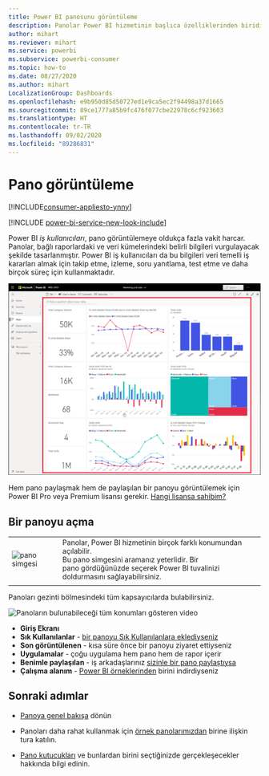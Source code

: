 ```yaml
---
title: Power BI panosunu görüntüleme
description: Panolar Power BI hizmetinin başlıca özelliklerinden biridir; panoya açmayı ve görüntülemeyi öğrenin.
author: mihart
ms.reviewer: mihart
ms.service: powerbi
ms.subservice: powerbi-consumer
ms.topic: how-to
ms.date: 08/27/2020
ms.author: mihart
LocalizationGroup: Dashboards
ms.openlocfilehash: e9b950d85d50727ed1e9ca5ec2f94498a37d1665
ms.sourcegitcommit: 89ce1777a85b9fc476f077cbe22978c6cf923603
ms.translationtype: HT
ms.contentlocale: tr-TR
ms.lasthandoff: 09/02/2020
ms.locfileid: "89286831"
---
```

# <a name="view-a-dashboard"></a>Pano görüntüleme

[!INCLUDE[consumer-appliesto-ynny](../includes/consumer-appliesto-ynny.md)]

[!INCLUDE [power-bi-service-new-look-include](../includes/power-bi-service-new-look-include.md)]

Power BI *iş kullanıcıları*, pano görüntülemeye oldukça fazla vakit harcar. Panolar, bağlı raporlardaki ve veri kümelerindeki belirli bilgileri vurgulayacak şekilde tasarlanmıştır. Power BI iş kullanıcıları da bu bilgileri veri temelli iş kararları almak için takip etme, izleme, soru yanıtlama, test etme ve daha birçok süreç için kullanmaktadır.

![pano](media/end-user-dashboard-open/power-bi-new-dashboard.png)


Hem pano paylaşmak hem de paylaşılan bir panoyu görüntülemek için Power BI Pro veya Premium lisansı gerekir. [Hangi lisansa sahibim?](end-user-license.md) 

## <a name="open-a-dashboard"></a>Bir panoyu açma



|              |         |
|------------|--------------------------------|
|![pano simgesi](media/end-user-dashboard-open/power-bi-dashboard-icon.png)      |Panolar, Power BI hizmetinin birçok farklı konumundan açılabilir. <br> Bu pano simgesini aramanız yeterlidir. Bir <br>pano gördüğünüzde seçerek Power BI tuvalinizi doldurmasını sağlayabilirsiniz. |
|                    |          |



Panoları gezinti bölmesindeki tüm kapsayıcılarda bulabilirsiniz. 

![Panoların bulunabileceği tüm konumları gösteren video](media/end-user-dashboard-open/power-bi-open-dashboards.gif)

- **Giriş Ekranı** 
- **Sık Kullanılanlar** - [bir panoyu Sık Kullanılanlara eklediyseniz](end-user-favorite.md)
- **Son görüntülenen** - kısa süre önce bir panoyu ziyaret ettiyseniz
- **Uygulamalar** - çoğu uygulama hem pano hem de rapor içerir
- **Benimle paylaşılan** - iş arkadaşlarınız [sizinle bir pano paylaştıysa](end-user-shared-with-me.md)
- **Çalışma alanım** - [Power BI örneklerinden](../create-reports/sample-datasets.md) birini indirdiyseniz



## <a name="next-steps"></a>Sonraki adımlar
* [Panoya genel bakışa](end-user-dashboards.md) dönün

* Panoları daha rahat kullanmak için [örnek panolarımızdan](../create-reports/sample-tutorial-connect-to-the-samples.md) birine ilişkin tura katılın.    
* [Pano kutucukları](end-user-tiles.md) ve bunlardan birini seçtiğinizde gerçekleşecekler hakkında bilgi edinin.
